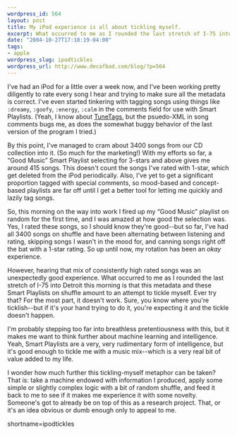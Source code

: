 ```yaml
--- 
wordpress_id: 564
layout: post
title: My iPod experience is all about tickling myself.
excerpt: What occurred to me as I rounded the last stretch of I-75 into Detroit this morning is that this metadata and these Smart Playlists on shuffle amount to an attempt to tickle myself.
date: "2004-10-27T17:18:19-04:00"
tags: 
- apple
wordpress_slug: ipodtickles
wordpress_url: http://www.decafbad.com/blog/?p=564
---
```

I've had an iPod for a little over a week now, and I've been working pretty diligently to rate every song I hear and trying to make sure all the metadata is correct.  I've even started tinkering with tagging songs using things like `:dreamy`, `:goofy`, `:energy`, `:calm` in the comments field for use with Smart Playlists.  (Yeah, I know about [TuneTags][tunetags], but the psuedo-XML in song comments bugs me, as does the somewhat buggy behavior of the last version of the program I tried.)

By this point, I've managed to cram about 3400 songs from our CD collection into it.  (So much for the marketing!)  With my efforts so far, a &#8220;Good Music&#8221; Smart Playlist selecting for 3-stars and above gives me around 415 songs.  This doesn't count the songs I've rated with 1-star, which get deleted from the iPod periodically.  Also, I've yet to get a significant proportion tagged with special comments, so mood-based and concept-based playlists are far off until I get a better tool for letting me quickly and lazily tag songs.

So, this morning on the way into work I fired up my &#8220;Good Music&#8221; playlist on random for the first time, and I was amazed at how good the selection was.  Yes, I rated these songs, so I should know they're good--but so far, I've had all 3400 songs on shuffle and have been alternating between listening and rating, skipping songs I wasn't in the mood for, and canning songs right off the bat with a 1-star rating.  So up until now, my rotation has been an *okay* experience.

However, hearing that mix of consistently high rated songs was an unexpectedly good experience.  What occurred to me as I rounded the last stretch of I-75 into Detroit this morning is that this metadata and these Smart Playlists on shuffle amount to an attempt to tickle myself.  Ever try that?  For the most part, it doesn't work.  Sure, you know where you're ticklish--but if it's your hand trying to do it, you're expecting it and the tickle doesn't happen.  

I'm probably stepping too far into breathless pretentiousness with this, but it makes me want to think further about machine learning and intelligence.  Yeah, Smart Playlists are a very, very rudimentary form of intelligence, but it's good enough to tickle me with a music mix--which is a very real bit of value added to my life.  

I wonder how much further this tickling-myself metaphor can be taken?  That is: take a machine endowed with information I produced, apply some simple or slightly complex logic with a bit of random shuffle, and feed it back to me to see if it makes me experience it with some novelty.  Someone's got to already be on top of this as a research project.  That, or it's an idea obvious or dumb enough only to appeal to me.

[tunetags]: http://www.danshockley.com/tunetags.php
<!--more-->
shortname=ipodtickles
